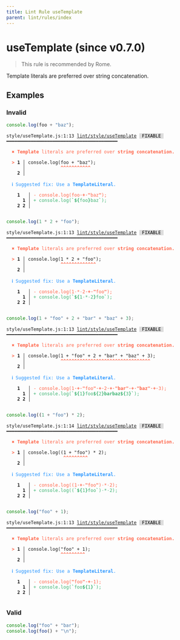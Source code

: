 ```yaml
---
title: Lint Rule useTemplate
parent: lint/rules/index
---
```


# useTemplate (since v0.7.0)

> This rule is recommended by Rome.

Template literals are preferred over string concatenation.

## Examples

### Invalid

```jsx
console.log(foo + "baz");
```

<pre class="language-text"><code class="language-text">style/useTemplate.js:1:13 <a href="https://docs.rome.tools/lint/rules/useTemplate">lint/style/useTemplate</a> <span style="color: #000; background-color: #ddd;"> FIXABLE </span> ━━━━━━━━━━━━━━━━━━━━━━━━━━━━━━━━━━━━━━━━━

<strong><span style="color: Tomato;">  </span></strong><strong><span style="color: Tomato;">✖</span></strong> <span style="color: Tomato;"><strong>Template</strong></span><span style="color: Tomato;"> literals are preferred over </span><span style="color: Tomato;"><strong>string concatenation.</strong></span>
  
<strong><span style="color: Tomato;">  </span></strong><strong><span style="color: Tomato;">&gt;</span></strong> <strong>1 │ </strong>console.log(foo + &quot;baz&quot;);
   <strong>   │ </strong>            <strong><span style="color: Tomato;">^</span></strong><strong><span style="color: Tomato;">^</span></strong><strong><span style="color: Tomato;">^</span></strong><strong><span style="color: Tomato;">^</span></strong><strong><span style="color: Tomato;">^</span></strong><strong><span style="color: Tomato;">^</span></strong><strong><span style="color: Tomato;">^</span></strong><strong><span style="color: Tomato;">^</span></strong><strong><span style="color: Tomato;">^</span></strong><strong><span style="color: Tomato;">^</span></strong><strong><span style="color: Tomato;">^</span></strong>
    <strong>2 │ </strong>
  
<strong><span style="color: rgb(38, 148, 255);">  </span></strong><strong><span style="color: rgb(38, 148, 255);">ℹ</span></strong> <span style="color: rgb(38, 148, 255);">Suggested fix</span><span style="color: rgb(38, 148, 255);">: </span><span style="color: rgb(38, 148, 255);">Use a </span><span style="color: rgb(38, 148, 255);"><strong>TemplateLiteral</strong></span><span style="color: rgb(38, 148, 255);">.</span>
  
    <strong>1</strong>  <strong> │ </strong><span style="color: Tomato;">-</span> <span style="color: Tomato;">c</span><span style="color: Tomato;">o</span><span style="color: Tomato;">n</span><span style="color: Tomato;">s</span><span style="color: Tomato;">o</span><span style="color: Tomato;">l</span><span style="color: Tomato;">e</span><span style="color: Tomato;">.</span><span style="color: Tomato;">l</span><span style="color: Tomato;">o</span><span style="color: Tomato;">g</span><span style="color: Tomato;">(</span><span style="color: Tomato;">f</span><span style="color: Tomato;">o</span><span style="color: Tomato;">o</span><span style="color: Tomato;"><span style="opacity: 0.8;"><strong>·</strong></span></span><span style="color: Tomato;"><strong>+</strong></span><span style="color: Tomato;"><span style="opacity: 0.8;"><strong>·</strong></span></span><span style="color: Tomato;"><strong>&quot;</strong></span><span style="color: Tomato;">b</span><span style="color: Tomato;">a</span><span style="color: Tomato;">z</span><span style="color: Tomato;"><strong>&quot;</strong></span><span style="color: Tomato;">)</span><span style="color: Tomato;">;</span>
      <strong>1</strong><strong> │ </strong><span style="color: MediumSeaGreen;">+</span> <span style="color: MediumSeaGreen;">c</span><span style="color: MediumSeaGreen;">o</span><span style="color: MediumSeaGreen;">n</span><span style="color: MediumSeaGreen;">s</span><span style="color: MediumSeaGreen;">o</span><span style="color: MediumSeaGreen;">l</span><span style="color: MediumSeaGreen;">e</span><span style="color: MediumSeaGreen;">.</span><span style="color: MediumSeaGreen;">l</span><span style="color: MediumSeaGreen;">o</span><span style="color: MediumSeaGreen;">g</span><span style="color: MediumSeaGreen;">(</span><span style="color: MediumSeaGreen;"><strong>`</strong></span><span style="color: MediumSeaGreen;"><strong>$</strong></span><span style="color: MediumSeaGreen;"><strong>{</strong></span><span style="color: MediumSeaGreen;">f</span><span style="color: MediumSeaGreen;">o</span><span style="color: MediumSeaGreen;">o</span><span style="color: MediumSeaGreen;"><strong>}</strong></span><span style="color: MediumSeaGreen;">b</span><span style="color: MediumSeaGreen;">a</span><span style="color: MediumSeaGreen;">z</span><span style="color: MediumSeaGreen;"><strong>`</strong></span><span style="color: MediumSeaGreen;">)</span><span style="color: MediumSeaGreen;">;</span>
    <strong>2</strong> <strong>2</strong><strong> │ </strong>  
  
</code></pre>

```jsx
console.log(1 * 2 + "foo");
```

<pre class="language-text"><code class="language-text">style/useTemplate.js:1:13 <a href="https://docs.rome.tools/lint/rules/useTemplate">lint/style/useTemplate</a> <span style="color: #000; background-color: #ddd;"> FIXABLE </span> ━━━━━━━━━━━━━━━━━━━━━━━━━━━━━━━━━━━━━━━━━

<strong><span style="color: Tomato;">  </span></strong><strong><span style="color: Tomato;">✖</span></strong> <span style="color: Tomato;"><strong>Template</strong></span><span style="color: Tomato;"> literals are preferred over </span><span style="color: Tomato;"><strong>string concatenation.</strong></span>
  
<strong><span style="color: Tomato;">  </span></strong><strong><span style="color: Tomato;">&gt;</span></strong> <strong>1 │ </strong>console.log(1 * 2 + &quot;foo&quot;);
   <strong>   │ </strong>            <strong><span style="color: Tomato;">^</span></strong><strong><span style="color: Tomato;">^</span></strong><strong><span style="color: Tomato;">^</span></strong><strong><span style="color: Tomato;">^</span></strong><strong><span style="color: Tomato;">^</span></strong><strong><span style="color: Tomato;">^</span></strong><strong><span style="color: Tomato;">^</span></strong><strong><span style="color: Tomato;">^</span></strong><strong><span style="color: Tomato;">^</span></strong><strong><span style="color: Tomato;">^</span></strong><strong><span style="color: Tomato;">^</span></strong><strong><span style="color: Tomato;">^</span></strong><strong><span style="color: Tomato;">^</span></strong>
    <strong>2 │ </strong>
  
<strong><span style="color: rgb(38, 148, 255);">  </span></strong><strong><span style="color: rgb(38, 148, 255);">ℹ</span></strong> <span style="color: rgb(38, 148, 255);">Suggested fix</span><span style="color: rgb(38, 148, 255);">: </span><span style="color: rgb(38, 148, 255);">Use a </span><span style="color: rgb(38, 148, 255);"><strong>TemplateLiteral</strong></span><span style="color: rgb(38, 148, 255);">.</span>
  
    <strong>1</strong>  <strong> │ </strong><span style="color: Tomato;">-</span> <span style="color: Tomato;">c</span><span style="color: Tomato;">o</span><span style="color: Tomato;">n</span><span style="color: Tomato;">s</span><span style="color: Tomato;">o</span><span style="color: Tomato;">l</span><span style="color: Tomato;">e</span><span style="color: Tomato;">.</span><span style="color: Tomato;">l</span><span style="color: Tomato;">o</span><span style="color: Tomato;">g</span><span style="color: Tomato;">(</span><span style="color: Tomato;">1</span><span style="color: Tomato;"><span style="opacity: 0.8;">·</span></span><span style="color: Tomato;">*</span><span style="color: Tomato;"><span style="opacity: 0.8;">·</span></span><span style="color: Tomato;">2</span><span style="color: Tomato;"><span style="opacity: 0.8;"><strong>·</strong></span></span><span style="color: Tomato;"><strong>+</strong></span><span style="color: Tomato;"><span style="opacity: 0.8;"><strong>·</strong></span></span><span style="color: Tomato;"><strong>&quot;</strong></span><span style="color: Tomato;">f</span><span style="color: Tomato;">o</span><span style="color: Tomato;">o</span><span style="color: Tomato;"><strong>&quot;</strong></span><span style="color: Tomato;">)</span><span style="color: Tomato;">;</span>
      <strong>1</strong><strong> │ </strong><span style="color: MediumSeaGreen;">+</span> <span style="color: MediumSeaGreen;">c</span><span style="color: MediumSeaGreen;">o</span><span style="color: MediumSeaGreen;">n</span><span style="color: MediumSeaGreen;">s</span><span style="color: MediumSeaGreen;">o</span><span style="color: MediumSeaGreen;">l</span><span style="color: MediumSeaGreen;">e</span><span style="color: MediumSeaGreen;">.</span><span style="color: MediumSeaGreen;">l</span><span style="color: MediumSeaGreen;">o</span><span style="color: MediumSeaGreen;">g</span><span style="color: MediumSeaGreen;">(</span><span style="color: MediumSeaGreen;"><strong>`</strong></span><span style="color: MediumSeaGreen;"><strong>$</strong></span><span style="color: MediumSeaGreen;"><strong>{</strong></span><span style="color: MediumSeaGreen;">1</span><span style="color: MediumSeaGreen;"><span style="opacity: 0.8;">·</span></span><span style="color: MediumSeaGreen;">*</span><span style="color: MediumSeaGreen;"><span style="opacity: 0.8;">·</span></span><span style="color: MediumSeaGreen;">2</span><span style="color: MediumSeaGreen;"><strong>}</strong></span><span style="color: MediumSeaGreen;">f</span><span style="color: MediumSeaGreen;">o</span><span style="color: MediumSeaGreen;">o</span><span style="color: MediumSeaGreen;"><strong>`</strong></span><span style="color: MediumSeaGreen;">)</span><span style="color: MediumSeaGreen;">;</span>
    <strong>2</strong> <strong>2</strong><strong> │ </strong>  
  
</code></pre>

```jsx
console.log(1 + "foo" + 2 + "bar" + "baz" + 3);
```

<pre class="language-text"><code class="language-text">style/useTemplate.js:1:13 <a href="https://docs.rome.tools/lint/rules/useTemplate">lint/style/useTemplate</a> <span style="color: #000; background-color: #ddd;"> FIXABLE </span> ━━━━━━━━━━━━━━━━━━━━━━━━━━━━━━━━━━━━━━━━━

<strong><span style="color: Tomato;">  </span></strong><strong><span style="color: Tomato;">✖</span></strong> <span style="color: Tomato;"><strong>Template</strong></span><span style="color: Tomato;"> literals are preferred over </span><span style="color: Tomato;"><strong>string concatenation.</strong></span>
  
<strong><span style="color: Tomato;">  </span></strong><strong><span style="color: Tomato;">&gt;</span></strong> <strong>1 │ </strong>console.log(1 + &quot;foo&quot; + 2 + &quot;bar&quot; + &quot;baz&quot; + 3);
   <strong>   │ </strong>            <strong><span style="color: Tomato;">^</span></strong><strong><span style="color: Tomato;">^</span></strong><strong><span style="color: Tomato;">^</span></strong><strong><span style="color: Tomato;">^</span></strong><strong><span style="color: Tomato;">^</span></strong><strong><span style="color: Tomato;">^</span></strong><strong><span style="color: Tomato;">^</span></strong><strong><span style="color: Tomato;">^</span></strong><strong><span style="color: Tomato;">^</span></strong><strong><span style="color: Tomato;">^</span></strong><strong><span style="color: Tomato;">^</span></strong><strong><span style="color: Tomato;">^</span></strong><strong><span style="color: Tomato;">^</span></strong><strong><span style="color: Tomato;">^</span></strong><strong><span style="color: Tomato;">^</span></strong><strong><span style="color: Tomato;">^</span></strong><strong><span style="color: Tomato;">^</span></strong><strong><span style="color: Tomato;">^</span></strong><strong><span style="color: Tomato;">^</span></strong><strong><span style="color: Tomato;">^</span></strong><strong><span style="color: Tomato;">^</span></strong><strong><span style="color: Tomato;">^</span></strong><strong><span style="color: Tomato;">^</span></strong><strong><span style="color: Tomato;">^</span></strong><strong><span style="color: Tomato;">^</span></strong><strong><span style="color: Tomato;">^</span></strong><strong><span style="color: Tomato;">^</span></strong><strong><span style="color: Tomato;">^</span></strong><strong><span style="color: Tomato;">^</span></strong><strong><span style="color: Tomato;">^</span></strong><strong><span style="color: Tomato;">^</span></strong><strong><span style="color: Tomato;">^</span></strong><strong><span style="color: Tomato;">^</span></strong>
    <strong>2 │ </strong>
  
<strong><span style="color: rgb(38, 148, 255);">  </span></strong><strong><span style="color: rgb(38, 148, 255);">ℹ</span></strong> <span style="color: rgb(38, 148, 255);">Suggested fix</span><span style="color: rgb(38, 148, 255);">: </span><span style="color: rgb(38, 148, 255);">Use a </span><span style="color: rgb(38, 148, 255);"><strong>TemplateLiteral</strong></span><span style="color: rgb(38, 148, 255);">.</span>
  
    <strong>1</strong>  <strong> │ </strong><span style="color: Tomato;">-</span> <span style="color: Tomato;">c</span><span style="color: Tomato;">o</span><span style="color: Tomato;">n</span><span style="color: Tomato;">s</span><span style="color: Tomato;">o</span><span style="color: Tomato;">l</span><span style="color: Tomato;">e</span><span style="color: Tomato;">.</span><span style="color: Tomato;">l</span><span style="color: Tomato;">o</span><span style="color: Tomato;">g</span><span style="color: Tomato;">(</span><span style="color: Tomato;">1</span><span style="color: Tomato;"><span style="opacity: 0.8;"><strong>·</strong></span></span><span style="color: Tomato;"><strong>+</strong></span><span style="color: Tomato;"><span style="opacity: 0.8;"><strong>·</strong></span></span><span style="color: Tomato;"><strong>&quot;</strong></span><span style="color: Tomato;">f</span><span style="color: Tomato;">o</span><span style="color: Tomato;">o</span><span style="color: Tomato;"><strong>&quot;</strong></span><span style="color: Tomato;"><span style="opacity: 0.8;"><strong>·</strong></span></span><span style="color: Tomato;"><strong>+</strong></span><span style="color: Tomato;"><span style="opacity: 0.8;"><strong>·</strong></span></span><span style="color: Tomato;">2</span><span style="color: Tomato;"><span style="opacity: 0.8;"><strong>·</strong></span></span><span style="color: Tomato;"><strong>+</strong></span><span style="color: Tomato;"><span style="opacity: 0.8;"><strong>·</strong></span></span><span style="color: Tomato;"><strong>&quot;</strong></span><span style="color: Tomato;"><strong>b</strong></span><span style="color: Tomato;"><strong>a</strong></span><span style="color: Tomato;"><strong>r</strong></span><span style="color: Tomato;"><strong>&quot;</strong></span><span style="color: Tomato;"><span style="opacity: 0.8;"><strong>·</strong></span></span><span style="color: Tomato;"><strong>+</strong></span><span style="color: Tomato;"><span style="opacity: 0.8;"><strong>·</strong></span></span><span style="color: Tomato;"><strong>&quot;</strong></span><span style="color: Tomato;"><strong>b</strong></span><span style="color: Tomato;"><strong>a</strong></span><span style="color: Tomato;"><strong>z</strong></span><span style="color: Tomato;"><strong>&quot;</strong></span><span style="color: Tomato;"><span style="opacity: 0.8;"><strong>·</strong></span></span><span style="color: Tomato;"><strong>+</strong></span><span style="color: Tomato;"><span style="opacity: 0.8;"><strong>·</strong></span></span><span style="color: Tomato;">3</span><span style="color: Tomato;">)</span><span style="color: Tomato;">;</span>
      <strong>1</strong><strong> │ </strong><span style="color: MediumSeaGreen;">+</span> <span style="color: MediumSeaGreen;">c</span><span style="color: MediumSeaGreen;">o</span><span style="color: MediumSeaGreen;">n</span><span style="color: MediumSeaGreen;">s</span><span style="color: MediumSeaGreen;">o</span><span style="color: MediumSeaGreen;">l</span><span style="color: MediumSeaGreen;">e</span><span style="color: MediumSeaGreen;">.</span><span style="color: MediumSeaGreen;">l</span><span style="color: MediumSeaGreen;">o</span><span style="color: MediumSeaGreen;">g</span><span style="color: MediumSeaGreen;">(</span><span style="color: MediumSeaGreen;"><strong>`</strong></span><span style="color: MediumSeaGreen;"><strong>$</strong></span><span style="color: MediumSeaGreen;"><strong>{</strong></span><span style="color: MediumSeaGreen;">1</span><span style="color: MediumSeaGreen;"><strong>}</strong></span><span style="color: MediumSeaGreen;">f</span><span style="color: MediumSeaGreen;">o</span><span style="color: MediumSeaGreen;">o</span><span style="color: MediumSeaGreen;"><strong>$</strong></span><span style="color: MediumSeaGreen;"><strong>{</strong></span><span style="color: MediumSeaGreen;">2</span><span style="color: MediumSeaGreen;"><strong>}</strong></span><span style="color: MediumSeaGreen;"><strong>b</strong></span><span style="color: MediumSeaGreen;"><strong>a</strong></span><span style="color: MediumSeaGreen;"><strong>r</strong></span><span style="color: MediumSeaGreen;"><strong>b</strong></span><span style="color: MediumSeaGreen;"><strong>a</strong></span><span style="color: MediumSeaGreen;"><strong>z</strong></span><span style="color: MediumSeaGreen;"><strong>$</strong></span><span style="color: MediumSeaGreen;"><strong>{</strong></span><span style="color: MediumSeaGreen;">3</span><span style="color: MediumSeaGreen;"><strong>}</strong></span><span style="color: MediumSeaGreen;"><strong>`</strong></span><span style="color: MediumSeaGreen;">)</span><span style="color: MediumSeaGreen;">;</span>
    <strong>2</strong> <strong>2</strong><strong> │ </strong>  
  
</code></pre>

```jsx
console.log((1 + "foo") * 2);
```

<pre class="language-text"><code class="language-text">style/useTemplate.js:1:14 <a href="https://docs.rome.tools/lint/rules/useTemplate">lint/style/useTemplate</a> <span style="color: #000; background-color: #ddd;"> FIXABLE </span> ━━━━━━━━━━━━━━━━━━━━━━━━━━━━━━━━━━━━━━━━━

<strong><span style="color: Tomato;">  </span></strong><strong><span style="color: Tomato;">✖</span></strong> <span style="color: Tomato;"><strong>Template</strong></span><span style="color: Tomato;"> literals are preferred over </span><span style="color: Tomato;"><strong>string concatenation.</strong></span>
  
<strong><span style="color: Tomato;">  </span></strong><strong><span style="color: Tomato;">&gt;</span></strong> <strong>1 │ </strong>console.log((1 + &quot;foo&quot;) * 2);
   <strong>   │ </strong>             <strong><span style="color: Tomato;">^</span></strong><strong><span style="color: Tomato;">^</span></strong><strong><span style="color: Tomato;">^</span></strong><strong><span style="color: Tomato;">^</span></strong><strong><span style="color: Tomato;">^</span></strong><strong><span style="color: Tomato;">^</span></strong><strong><span style="color: Tomato;">^</span></strong><strong><span style="color: Tomato;">^</span></strong><strong><span style="color: Tomato;">^</span></strong>
    <strong>2 │ </strong>
  
<strong><span style="color: rgb(38, 148, 255);">  </span></strong><strong><span style="color: rgb(38, 148, 255);">ℹ</span></strong> <span style="color: rgb(38, 148, 255);">Suggested fix</span><span style="color: rgb(38, 148, 255);">: </span><span style="color: rgb(38, 148, 255);">Use a </span><span style="color: rgb(38, 148, 255);"><strong>TemplateLiteral</strong></span><span style="color: rgb(38, 148, 255);">.</span>
  
    <strong>1</strong>  <strong> │ </strong><span style="color: Tomato;">-</span> <span style="color: Tomato;">c</span><span style="color: Tomato;">o</span><span style="color: Tomato;">n</span><span style="color: Tomato;">s</span><span style="color: Tomato;">o</span><span style="color: Tomato;">l</span><span style="color: Tomato;">e</span><span style="color: Tomato;">.</span><span style="color: Tomato;">l</span><span style="color: Tomato;">o</span><span style="color: Tomato;">g</span><span style="color: Tomato;">(</span><span style="color: Tomato;">(</span><span style="color: Tomato;">1</span><span style="color: Tomato;"><span style="opacity: 0.8;"><strong>·</strong></span></span><span style="color: Tomato;"><strong>+</strong></span><span style="color: Tomato;"><span style="opacity: 0.8;"><strong>·</strong></span></span><span style="color: Tomato;"><strong>&quot;</strong></span><span style="color: Tomato;">f</span><span style="color: Tomato;">o</span><span style="color: Tomato;">o</span><span style="color: Tomato;"><strong>&quot;</strong></span><span style="color: Tomato;">)</span><span style="color: Tomato;"><span style="opacity: 0.8;">·</span></span><span style="color: Tomato;">*</span><span style="color: Tomato;"><span style="opacity: 0.8;">·</span></span><span style="color: Tomato;">2</span><span style="color: Tomato;">)</span><span style="color: Tomato;">;</span>
      <strong>1</strong><strong> │ </strong><span style="color: MediumSeaGreen;">+</span> <span style="color: MediumSeaGreen;">c</span><span style="color: MediumSeaGreen;">o</span><span style="color: MediumSeaGreen;">n</span><span style="color: MediumSeaGreen;">s</span><span style="color: MediumSeaGreen;">o</span><span style="color: MediumSeaGreen;">l</span><span style="color: MediumSeaGreen;">e</span><span style="color: MediumSeaGreen;">.</span><span style="color: MediumSeaGreen;">l</span><span style="color: MediumSeaGreen;">o</span><span style="color: MediumSeaGreen;">g</span><span style="color: MediumSeaGreen;">(</span><span style="color: MediumSeaGreen;">(</span><span style="color: MediumSeaGreen;"><strong>`</strong></span><span style="color: MediumSeaGreen;"><strong>$</strong></span><span style="color: MediumSeaGreen;"><strong>{</strong></span><span style="color: MediumSeaGreen;">1</span><span style="color: MediumSeaGreen;"><strong>}</strong></span><span style="color: MediumSeaGreen;">f</span><span style="color: MediumSeaGreen;">o</span><span style="color: MediumSeaGreen;">o</span><span style="color: MediumSeaGreen;"><strong>`</strong></span><span style="color: MediumSeaGreen;">)</span><span style="color: MediumSeaGreen;"><span style="opacity: 0.8;">·</span></span><span style="color: MediumSeaGreen;">*</span><span style="color: MediumSeaGreen;"><span style="opacity: 0.8;">·</span></span><span style="color: MediumSeaGreen;">2</span><span style="color: MediumSeaGreen;">)</span><span style="color: MediumSeaGreen;">;</span>
    <strong>2</strong> <strong>2</strong><strong> │ </strong>  
  
</code></pre>

```jsx
console.log("foo" + 1);
```

<pre class="language-text"><code class="language-text">style/useTemplate.js:1:13 <a href="https://docs.rome.tools/lint/rules/useTemplate">lint/style/useTemplate</a> <span style="color: #000; background-color: #ddd;"> FIXABLE </span> ━━━━━━━━━━━━━━━━━━━━━━━━━━━━━━━━━━━━━━━━━

<strong><span style="color: Tomato;">  </span></strong><strong><span style="color: Tomato;">✖</span></strong> <span style="color: Tomato;"><strong>Template</strong></span><span style="color: Tomato;"> literals are preferred over </span><span style="color: Tomato;"><strong>string concatenation.</strong></span>
  
<strong><span style="color: Tomato;">  </span></strong><strong><span style="color: Tomato;">&gt;</span></strong> <strong>1 │ </strong>console.log(&quot;foo&quot; + 1);
   <strong>   │ </strong>            <strong><span style="color: Tomato;">^</span></strong><strong><span style="color: Tomato;">^</span></strong><strong><span style="color: Tomato;">^</span></strong><strong><span style="color: Tomato;">^</span></strong><strong><span style="color: Tomato;">^</span></strong><strong><span style="color: Tomato;">^</span></strong><strong><span style="color: Tomato;">^</span></strong><strong><span style="color: Tomato;">^</span></strong><strong><span style="color: Tomato;">^</span></strong>
    <strong>2 │ </strong>
  
<strong><span style="color: rgb(38, 148, 255);">  </span></strong><strong><span style="color: rgb(38, 148, 255);">ℹ</span></strong> <span style="color: rgb(38, 148, 255);">Suggested fix</span><span style="color: rgb(38, 148, 255);">: </span><span style="color: rgb(38, 148, 255);">Use a </span><span style="color: rgb(38, 148, 255);"><strong>TemplateLiteral</strong></span><span style="color: rgb(38, 148, 255);">.</span>
  
    <strong>1</strong>  <strong> │ </strong><span style="color: Tomato;">-</span> <span style="color: Tomato;">c</span><span style="color: Tomato;">o</span><span style="color: Tomato;">n</span><span style="color: Tomato;">s</span><span style="color: Tomato;">o</span><span style="color: Tomato;">l</span><span style="color: Tomato;">e</span><span style="color: Tomato;">.</span><span style="color: Tomato;">l</span><span style="color: Tomato;">o</span><span style="color: Tomato;">g</span><span style="color: Tomato;">(</span><span style="color: Tomato;"><strong>&quot;</strong></span><span style="color: Tomato;">f</span><span style="color: Tomato;">o</span><span style="color: Tomato;">o</span><span style="color: Tomato;"><strong>&quot;</strong></span><span style="color: Tomato;"><span style="opacity: 0.8;"><strong>·</strong></span></span><span style="color: Tomato;"><strong>+</strong></span><span style="color: Tomato;"><span style="opacity: 0.8;"><strong>·</strong></span></span><span style="color: Tomato;">1</span><span style="color: Tomato;">)</span><span style="color: Tomato;">;</span>
      <strong>1</strong><strong> │ </strong><span style="color: MediumSeaGreen;">+</span> <span style="color: MediumSeaGreen;">c</span><span style="color: MediumSeaGreen;">o</span><span style="color: MediumSeaGreen;">n</span><span style="color: MediumSeaGreen;">s</span><span style="color: MediumSeaGreen;">o</span><span style="color: MediumSeaGreen;">l</span><span style="color: MediumSeaGreen;">e</span><span style="color: MediumSeaGreen;">.</span><span style="color: MediumSeaGreen;">l</span><span style="color: MediumSeaGreen;">o</span><span style="color: MediumSeaGreen;">g</span><span style="color: MediumSeaGreen;">(</span><span style="color: MediumSeaGreen;"><strong>`</strong></span><span style="color: MediumSeaGreen;">f</span><span style="color: MediumSeaGreen;">o</span><span style="color: MediumSeaGreen;">o</span><span style="color: MediumSeaGreen;"><strong>$</strong></span><span style="color: MediumSeaGreen;"><strong>{</strong></span><span style="color: MediumSeaGreen;">1</span><span style="color: MediumSeaGreen;"><strong>}</strong></span><span style="color: MediumSeaGreen;"><strong>`</strong></span><span style="color: MediumSeaGreen;">)</span><span style="color: MediumSeaGreen;">;</span>
    <strong>2</strong> <strong>2</strong><strong> │ </strong>  
  
</code></pre>

### Valid

```jsx
console.log("foo" + "bar");
console.log(foo() + "\n");
```

